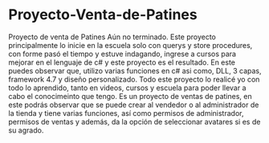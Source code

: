 # Proyecto-Venta-de-Patines
Proyecto de venta de Patines
Aún no terminado.
Este proyecto principalmente lo inicie en la escuela solo con querys y store procedures, con forme pasó el tiempo y estuve indagando, ingrese a cursos para mejorar en el lenguaje de c# y este proyecto es el resultado.
En este puedes observar que, utilizo varias funciones en c# asi como, DLL, 3 capas, framework 4.7  y diseño personalizado.
Todo este proyecto lo realicé yo con todo lo aprendido, tanto en videos, cursos y escuela para poder llevar a cabo el conocimeinto que tengo.
Es un proyecto de ventas de patines, en este podrás observar que se puede crear al vendedor o al administrador de la tienda y tiene varias funciones, así como permisos de administrador, permisos de ventas y además, da la opción de seleccionar avatares si es de su agrado.

